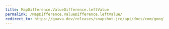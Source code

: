 ```yaml
---
title: MapDifference.ValueDifference.leftValue
permalink: /MapDifference.ValueDifference.leftValue/
redirect_to: https://guava.dev/releases/snapshot-jre/api/docs/com/google/common/collect/MapDifference.ValueDifference.html#leftValue--
---
```

